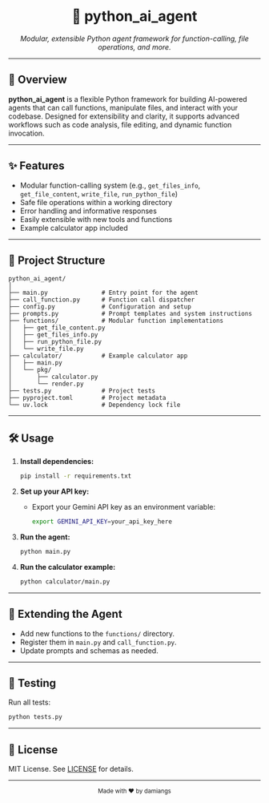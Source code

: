 <div align="center">
  <h1>🤖 python_ai_agent</h1>
  <p><em>Modular, extensible Python agent framework for function-calling, file operations, and more.</em></p>
</div>

---

## 🚀 Overview

**python_ai_agent** is a flexible Python framework for building AI-powered agents that can call functions, manipulate files, and interact with your codebase. Designed for extensibility and clarity, it supports advanced workflows such as code analysis, file editing, and dynamic function invocation.

---

## ✨ Features

- Modular function-calling system (e.g., `get_files_info`, `get_file_content`, `write_file`, `run_python_file`)
- Safe file operations within a working directory
- Error handling and informative responses
- Easily extensible with new tools and functions
- Example calculator app included

---

## 📂 Project Structure

```
python_ai_agent/
│
├── main.py               # Entry point for the agent
├── call_function.py      # Function call dispatcher
├── config.py             # Configuration and setup
├── prompts.py            # Prompt templates and system instructions
├── functions/            # Modular function implementations
│   ├── get_file_content.py
│   ├── get_files_info.py
│   ├── run_python_file.py
│   └── write_file.py
├── calculator/           # Example calculator app
│   ├── main.py
│   └── pkg/
│       ├── calculator.py
│       └── render.py
├── tests.py              # Project tests
├── pyproject.toml        # Project metadata
└── uv.lock               # Dependency lock file
```

---

## 🛠️ Usage

1. **Install dependencies:**

   ```bash
   pip install -r requirements.txt
   ```

2. **Set up your API key:**

   - Export your Gemini API key as an environment variable:
     ```bash
     export GEMINI_API_KEY=your_api_key_here
     ```

3. **Run the agent:**

   ```bash
   python main.py
   ```

4. **Run the calculator example:**
   ```bash
   python calculator/main.py
   ```

---

## 🧩 Extending the Agent

- Add new functions to the `functions/` directory.
- Register them in `main.py` and `call_function.py`.
- Update prompts and schemas as needed.

---

## 🧪 Testing

Run all tests:

```bash
python tests.py
```

---

## 📄 License

MIT License. See [LICENSE](LICENSE) for details.

---

<div align="center">
  <sub>Made with ❤️ by damiangs</sub>
</div>
